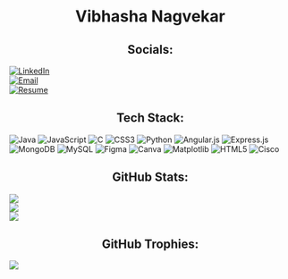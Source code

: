 <h1 align="center">Vibhasha Nagvekar</h1>

<h2 align="center">Socials:</h2>

[![LinkedIn](https://img.shields.io/badge/LinkedIn-%230077B5.svg?logo=linkedin&logoColor=white)](https://linkedin.com/in/vibhasha-nagvekar-466683284)  
[![Email](https://img.shields.io/badge/Email-D14836?logo=gmail&logoColor=white)](mailto:nagvekarvibha04@gmail.com)  
[![Resume](https://img.shields.io/badge/Resume-4285F4?style=for-the-badge&logo=googledrive&logoColor=white)](https://drive.google.com/file/d/1ePKWXylKTFUz7MuEYB5IqR8m3ZXTAxDx/view?usp=drive_link)

<h2 align="center">Tech Stack:</h2>

![Java](https://img.shields.io/badge/java-%23ED8B00.svg?style=for-the-badge&logo=openjdk&logoColor=white) 
![JavaScript](https://img.shields.io/badge/javascript-%23323330.svg?style=for-the-badge&logo=javascript&logoColor=%23F7DF1E) 
![C](https://img.shields.io/badge/c-%2300599C.svg?style=for-the-badge&logo=c&logoColor=white) 
![CSS3](https://img.shields.io/badge/css3-%231572B6.svg?style=for-the-badge&logo=css3&logoColor=white) 
![Python](https://img.shields.io/badge/python-3670A0?style=for-the-badge&logo=python&logoColor=ffdd54) 
![Angular.js](https://img.shields.io/badge/angular.js-%23E23237.svg?style=for-the-badge&logo=angularjs&logoColor=white) 
![Express.js](https://img.shields.io/badge/express.js-%23404d59.svg?style=for-the-badge&logo=express&logoColor=%2361DAFB) 
![MongoDB](https://img.shields.io/badge/MongoDB-%234ea94b.svg?style=for-the-badge&logo=mongodb&logoColor=white) 
![MySQL](https://img.shields.io/badge/mysql-4479A1.svg?style=for-the-badge&logo=mysql&logoColor=white) 
![Figma](https://img.shields.io/badge/figma-%23F24E1E.svg?style=for-the-badge&logo=figma&logoColor=white) 
![Canva](https://img.shields.io/badge/Canva-%2300C4CC.svg?style=for-the-badge&logo=Canva&logoColor=white) 
![Matplotlib](https://img.shields.io/badge/Matplotlib-%23ffffff.svg?style=for-the-badge&logo=Matplotlib&logoColor=black) 
![HTML5](https://img.shields.io/badge/html5-%23E34F26.svg?style=for-the-badge&logo=html5&logoColor=white) 
![Cisco](https://img.shields.io/badge/cisco-%23049fd9.svg?style=for-the-badge&logo=cisco&logoColor=black)

<h2 align="center">GitHub Stats:</h2>

![](https://github-readme-stats.vercel.app/api?username=Vibhasha-5&theme=dark&hide_border=false&include_all_commits=false&count_private=false)<br/>
![](https://nirzak-streak-stats.vercel.app/?user=Vibhasha-5&theme=dark&hide_border=false)<br/>
![](https://github-readme-stats.vercel.app/api/top-langs/?username=Vibhasha-5&theme=dark&hide_border=false&include_all_commits=false&count_private=false&layout=compact)

<h2 align="center">GitHub Trophies:</h2>

![](https://github-profile-trophy.vercel.app/?username=Vibhasha-5&theme=radical&no-frame=false&no-bg=true&margin-w=4)

<!-- Proudly created with GPRM ( https://gprm.itsvg.in ) -->
